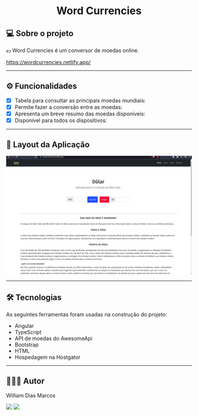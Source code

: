 <h1 align="center"> Word Currencies </h1>

## 💻 Sobre o projeto

💵 Word Currencies é um conversor de moedas online.

https://wordcurrencies.netlify.app/

---

## ⚙️ Funcionalidades

- [x] Tabela para consultar as principais moedas mundiais:
- [x] Permite fazer a conversão entre as moedas:
- [x] Apresenta um breve resumo das moedas disponíveis:
- [x] Disponível para todos os dispositivos:

---

## 📱 Layout da Aplicação

 <p text  align="center">
<img img width= "700" src= "https://github.com/William-Dias-Marcos/Word_Currencies_Angular/blob/main/to-readme/wordCurrencies.gif"> 
</p>



---

## 🛠 Tecnologias

As seguintes ferramentas foram usadas na construção do projeto:

- Angular
- TypeScript
- API de moedas do AwesomeApi
- Bootstrap
- HTML
- Hospedagem na Hostgator


---

## 👨🏼‍💻 Autor

William Dias Marcos

 <a href = "mailto:william.diasmarcos@gmail.com"><img src="https://img.shields.io/badge/-Gmail-%23333?style=for-the-badge&logo=gmail&logoColor=white"        target="_blank"></a>
 <a href="https://www.linkedin.com/in/william-dias-marcos-25981a192" target="_blank"><img src="https://img.shields.io/badge/-LinkedIn-%230077B5?style=for-the-badge&logo=linkedin&logoColor=white" target="_blank"></a>
